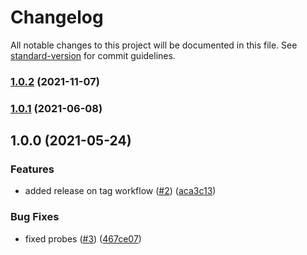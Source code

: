 # Changelog

All notable changes to this project will be documented in this file. See [standard-version](https://github.com/conventional-changelog/standard-version) for commit guidelines.

### [1.0.2](https://github.com/MapColonies/heartbeat-manager/compare/v1.0.1...v1.0.2) (2021-11-07)

### [1.0.1](https://github.com/MapColonies/heartbeat-manager/compare/v1.0.0...v1.0.1) (2021-06-08)

## 1.0.0 (2021-05-24)


### Features

* added release on tag workflow ([#2](https://github.com/MapColonies/heartbeat-manager/issues/2)) ([aca3c13](https://github.com/MapColonies/heartbeat-manager/commit/aca3c135c1f3227c053dccfc055815dbfcf91016))


### Bug Fixes

* fixed probes ([#3](https://github.com/MapColonies/heartbeat-manager/issues/3)) ([467ce07](https://github.com/MapColonies/heartbeat-manager/commit/467ce072c7e017845058a69c273fe672ec61ffb2))
